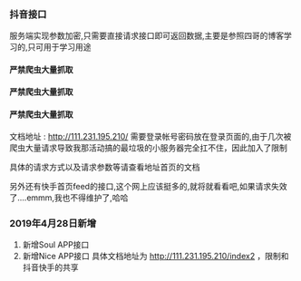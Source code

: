 ### 抖音接口

服务端实现参数加密,只需要直接请求接口即可返回数据,主要是参照四哥的博客学习的,只可用于学习用途

#### 严禁爬虫大量抓取
#### 严禁爬虫大量抓取
#### 严禁爬虫大量抓取

文档地址 : http://111.231.195.210/ 需要登录帐号密码放在登录页面的,由于几次被爬虫大量请求导致我那活动搞的最垃圾的小服务器完全扛不住，因此加入了限制

具体的请求方式以及请求参数等请查看地址首页的文档

另外还有快手首页feed的接口,这个网上应该挺多的,就将就看看吧,如果请求失效了....emmm,我也不得维护了,哈哈


### 2019年4月28日新增

 1. 新增Soul APP接口
 2. 新增Nice APP接口
 具体文档地址为 http://111.231.195.210/index2 ，限制和抖音快手的共享
